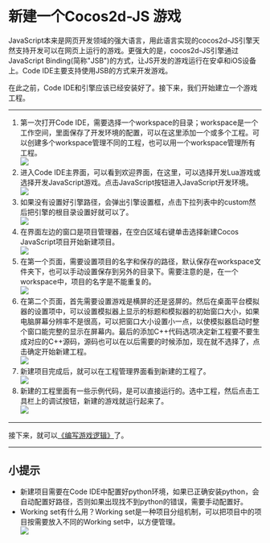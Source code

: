 新建一个Cocos2d-JS 游戏
============
JavaScript本来是网页开发领域的强大语言，用此语言实现的cocos2d-JS引擎天然支持开发可以在网页上运行的游戏。更强大的是，cocos2d-JS引擎通过JavaScript Binding(简称"JSB")的方式，让JS开发的游戏运行在安卓和iOS设备上。Code IDE主要支持使用JSB的方式来开发游戏。

在此之前，Code IDE和引擎应该已经安装好了。接下来，我们开始建立一个游戏工程。

------------

1. 第一次打开Code IDE，需要选择一个workspace的目录；workspace是一个工作空间，里面保存了开发环境的配置，可以在这里添加一个或多个工程。可以创建多个workspace管理不同的工程，也可以用一个workspace管理所有工程。  
  ![](../../res/getting-started/select_workspace.png)
2. 进入Code IDE主界面，可以看到欢迎界面，在这里，可以选择开发Lua游戏或选择开发JavaScript游戏。点击JavaScript按钮进入JavaScript开发环境。  
  ![](./res/select_welcome_js.jpg)
3. 如果没有设置好引擎路径，会弹出引擎设置框，点击下拉列表中的custom然后把引擎的根目录设置好就可以了。  
  ![](./res/set_js_engine.jpg)
4. 在界面左边的窗口是项目管理器，在空白区域右键单击选择新建Cocos JavaScript项目开始新建项目。  
  ![](./res/select_new_js_proj.jpg)
5. 在第一个页面，需要设置项目的名字和保存的路径，默认保存在workspace文件夹下，也可以手动设置保存到另外的目录下。需要注意的是，在一个workspace中，项目的名字是不能重复的。  
  ![](./res/create_js_page1.jpg)
6. 在第二个页面，首先需要设置游戏是横屏的还是竖屏的。然后在桌面平台模拟器的设置项中，可以设置模拟器上显示的标题和模拟器的初始窗口大小，如果电脑屏幕分辨率不是很高，可以把窗口大小设置小一点，以使模拟器启动时整个窗口能完整的显示在屏幕内。最后的添加C++代码选项决定新工程要不要生成对应的C++源码，源码也可以在以后需要的时候添加，现在就不选择了，点击确定开始新建工程。  
  ![](./res/create_js_page2.jpg)
7. 新建项目完成后，就可以在工程管理界面看到新建的工程了。  
  ![](./res/create_js_finish.jpg)
8. 新建的工程里面有一些示例代码，是可以直接运行的。选中工程，然后点击工具栏上的调试按钮，新建的游戏就运行起来了。  
  ![](./res/run_new_js_game.jpg)

-------------

接下来，就可以[《编写游戏逻辑》](../2-typing-game-logic/zh.md)了。

-------------

小提示
--------

- 新建项目需要在Code IDE中配置好python环境，如果已正确安装python，会自动配置好路径，否则如果出现找不到python的错误，需要手动配置好。
- Working set有什么用？Working set是一种项目分组机制，可以把项目中的项目按需要放入不同的Working set中，以方便管理。  
  ![](../../res/getting-started/working_set.jpg)

